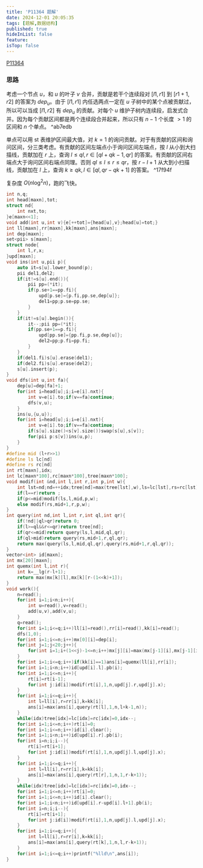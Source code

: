 ```yaml
---
title: 'P11364 题解'
date: 2024-12-01 20:05:35
tags: [题解,数据结构]
published: true
hideInList: false
feature: 
isTop: false
---
```

[P11364](https://www.luogu.com.cn/problem/P11364)

### 思路

考虑一个节点 $u$，和 $u$ 的叶子 $v$ 合并，贡献是若干个连续段对 $[l1,r1]$ 到 $[r1+1,r2]$ 的答案为 $dep_u$。由于 $[l1,r1]$ 内任选两点一定在 $u$ 子树中的某个点被贡献过，所以可以当成 $[l1,r2]$ 有 $dep_u$ 的贡献。对每个 $u$ 维护子树内连续段，启发式合并。因为每个贡献区间都是两个连续段合并起来，所以只有 $n-1$ 个长度 $>1$ 的区间和 $n$ 个单点。 ^ab7edb

单点可以用 st 表维护区间最大值，对 $k=1$ 的询问贡献。对于有贡献的区间和询问区间，分三类考虑。有贡献的区间左端点小于询问区间左端点，按 $l$ 从小到大扫描线，贡献加在 $r$ 上，查询 $l\le ql,r\in [ql+qk-1,qr]$ 的答案。有贡献的区间右端点大于询问区间右端点同理。否则 $ql\le l\le r\le qr$，按 $r-l+1$ 从大到小扫描线，贡献加在 $l$ 上，查询 $k\ge qk,l\in [ql,qr-qk+1]$ 的答案。 ^17f94f

复杂度 $O(n\log^2n)$，跑的飞快。

```cpp
int n,q;
int head[maxn],tot;
struct nd{
	int nxt,to;
}e[maxn<<1];
void add(int u,int v){e[++tot]={head[u],v};head[u]=tot;}
int ll[maxn],rr[maxn],kk[maxn],ans[maxn];
int dep[maxn];
set<pii> s[maxn];
struct node{
	int l,r,x;
}upd[maxn];
void ins(int u,pii p){
	auto it=s[u].lower_bound(p);
	pii del1,del2;
	if(it!=s[u].end()){
		pii pp=(*it);
		if(p.se+1==pp.fi){
			upd[p.se]={p.fi,pp.se,dep[u]};
			del1=pp;p.se=pp.se;
		}
	}
	if(it!=s[u].begin()){
		it--;pii pp=(*it);
		if(pp.se+1==p.fi){
			upd[pp.se]={pp.fi,p.se,dep[u]};
			del2=pp;p.fi=pp.fi;
		}
	}
	if(del1.fi)s[u].erase(del1);
	if(del2.fi)s[u].erase(del2);
	s[u].insert(p);
}
void dfs(int u,int fa){
	dep[u]=dep[fa]+1;
	for(int i=head[u];i;i=e[i].nxt){
		int v=e[i].to;if(v==fa)continue;
		dfs(v,u);
	}
	ins(u,{u,u});
	for(int i=head[u];i;i=e[i].nxt){
		int v=e[i].to;if(v==fa)continue;
		if(s[u].size()<s[v].size())swap(s[u],s[v]);
		for(pii p:s[v])ins(u,p);
	}
}
#define mid (l+r>>1)
#define ls lc[nd]
#define rs rc[nd]
int rt[maxn],idx;
int lc[maxn*100],rc[maxn*100],tree[maxn*100];
void modif(int &nd,int l,int r,int p,int w){
	int lst=nd;nd=++idx;tree[nd]=max(tree[lst],w),ls=lc[lst],rs=rc[lst];
	if(l==r)return ;
	if(p<=mid)modif(ls,l,mid,p,w);
	else modif(rs,mid+1,r,p,w);
}
int query(int nd,int l,int r,int ql,int qr){
	if(!nd||ql>qr)return 0;
	if(l>=ql&&r<=qr)return tree[nd];
	if(qr<=mid)return query(ls,l,mid,ql,qr);
	if(ql>mid)return query(rs,mid+1,r,ql,qr);
	return max(query(ls,l,mid,ql,qr),query(rs,mid+1,r,ql,qr));
}
vector<int> id[maxn];
int mx[20][maxn];
int quemx(int l,int r){
	int k=__lg(r-l+1);
	return max(mx[k][l],mx[k][r-(1<<k)+1]);
}
void work(){
	n=read();
	for(int i=1;i<n;i++){
		int u=read(),v=read();
		add(u,v),add(v,u);
	}
	q=read();
	for(int i=1;i<=q;i++)ll[i]=read(),rr[i]=read(),kk[i]=read();
	dfs(1,0);
	for(int i=1;i<=n;i++)mx[0][i]=dep[i];
	for(int j=1;j<20;j++){
		for(int i=1;i+(1<<j)-1<=n;i++)mx[j][i]=max(mx[j-1][i],mx[j-1][i+(1<<j-1)]);
	}
	for(int i=1;i<=q;i++)if(kk[i]==1)ans[i]=quemx(ll[i],rr[i]);
	for(int i=1;i<n;i++)id[upd[i].l].pb(i);
	for(int i=1;i<=n;i++){
		rt[i]=rt[i-1];
		for(int j:id[i])modif(rt[i],1,n,upd[j].r,upd[j].x);
	}
	for(int i=1;i<=q;i++){
		int l=ll[i],r=rr[i],k=kk[i];
		ans[i]=max(ans[i],query(rt[l],1,n,l+k-1,n));
	}
	while(idx)tree[idx]=lc[idx]=rc[idx]=0,idx--;
	for(int i=1;i<=n;i++)rt[i]=0;
	for(int i=1;i<=n;i++)id[i].clear();
	for(int i=1;i<n;i++)id[upd[i].r].pb(i);
	for(int i=n;i;i--){
		rt[i]=rt[i+1];
		for(int j:id[i])modif(rt[i],1,n,upd[j].l,upd[j].x);
	}
	for(int i=1;i<=q;i++){
		int l=ll[i],r=rr[i],k=kk[i];
		ans[i]=max(ans[i],query(rt[r],1,n,1,r-k+1));
	}
	while(idx)tree[idx]=lc[idx]=rc[idx]=0,idx--;
	for(int i=1;i<=n;i++)rt[i]=0;
	for(int i=1;i<=n;i++)id[i].clear();
	for(int i=1;i<n;i++)id[upd[i].r-upd[i].l+1].pb(i);
	for(int i=n;i;i--){
		rt[i]=rt[i+1];
		for(int j:id[i])modif(rt[i],1,n,upd[j].l,upd[j].x);
	}
	for(int i=1;i<=q;i++){
		int l=ll[i],r=rr[i],k=kk[i];
		ans[i]=max(ans[i],query(rt[k],1,n,l,r-k+1));
	}
	for(int i=1;i<=q;i++)printf("%lld\n",ans[i]);
}
```